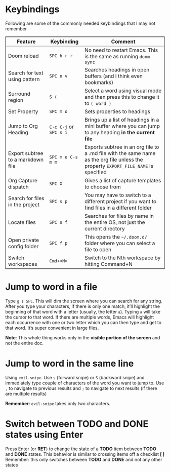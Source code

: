 
# Keybindings

Following are some of the commonly needed keybindings that I may not remember

<table border="2" cellspacing="0" cellpadding="6" rules="groups" frame="hsides">


<colgroup>
<col  class="org-left" />

<col  class="org-left" />

<col  class="org-left" />
</colgroup>
<thead>
<tr>
<th scope="col" class="org-left">Feature</th>
<th scope="col" class="org-left">Keybinding</th>
<th scope="col" class="org-left">Comment</th>
</tr>
</thead>

<tbody>
<tr>
<td class="org-left">Doom reload</td>
<td class="org-left"><code>SPC h r r</code></td>
<td class="org-left">No need to restart Emacs. This is the same as running <code>doom sync</code></td>
</tr>


<tr>
<td class="org-left">Search for text using pattern</td>
<td class="org-left"><code>SPC n v</code></td>
<td class="org-left">Searches headings in open buffers (and I think even bookmarks)</td>
</tr>


<tr>
<td class="org-left">Surround region</td>
<td class="org-left"><code>S (</code></td>
<td class="org-left">Select a word using visual mode and then press this to change it to <code>( word )</code></td>
</tr>


<tr>
<td class="org-left">Set Property</td>
<td class="org-left"><code>SPC m o</code></td>
<td class="org-left">Sets properties to headings</td>
</tr>


<tr>
<td class="org-left">Jump to Org Heading</td>
<td class="org-left"><code>C-c C-j</code> or <code>SPC s i</code></td>
<td class="org-left">Brings up a list of headings in a mini buffer where you can jump to any heading <b>in the current file</b></td>
</tr>


<tr>
<td class="org-left">Export subtree to a markdown file</td>
<td class="org-left"><code>SPC m e C-s m m</code></td>
<td class="org-left">Exports subtree in an org file to a .md file with the same name as the org file unless the property <code>EXPORT_FILE_NAME</code> is specified</td>
</tr>


<tr>
<td class="org-left">Org Capture dispatch</td>
<td class="org-left"><code>SPC X</code></td>
<td class="org-left">Gives a list of capture templates to choose from</td>
</tr>


<tr>
<td class="org-left">Search for files in the project</td>
<td class="org-left"><code>SPC s p</code></td>
<td class="org-left">You may have to switch to a different project if you want to find files in a different folder</td>
</tr>


<tr>
<td class="org-left">Locate files</td>
<td class="org-left"><code>SPC s f</code></td>
<td class="org-left">Searches for files by name in the entire OS, not just the current directory</td>
</tr>


<tr>
<td class="org-left">Open private config folder</td>
<td class="org-left"><code>SPC f p</code></td>
<td class="org-left">This opens the <code>~/.doom.d/</code> folder where you can select a file to open</td>
</tr>


<tr>
<td class="org-left">Switch workspaces</td>
<td class="org-left"><code>Cmd+&lt;N&gt;</code></td>
<td class="org-left">Switch to the Nth workspace by hitting Command+N</td>
</tr>
</tbody>
</table>


# Jump to word in a file

Type `g s SPC`. This will dim the screen where you can search for any string. After you type your characters, if there is only one match, it&rsquo;ll highlight the beginning of that word with a letter (usually, the letter `a`). Typing `a` will take the cursor to that word. If there are multiple words, Emacs will highlight each occurrence with one or two letter which you can then type and get to that word. It&rsquo;s super convenient in large files.

**Note**: This whole thing works only in the **visible portion of the screen** and not the entire doc.


# Jump to word in the same line

Using `evil-snipe`. Use `s` (forward snipe) or `S` (backward snipe) and immediately type couple of characters of the word you want to jump to.
Use `,` to navigate to previous results and `;` to navigate to next results (if there are multiple results)

**Remember**: `evil-snipe` takes only two characters.


# Switch between **TODO** and **DONE** states using Enter

Press Enter (or **RET**) to change the state of a **TODO** item between **TODO** and **DONE** states. This behavior is similar to crossing items off a checklist **[ ]**
Remember: this only switches between **TODO** and **DONE** and not any other states

